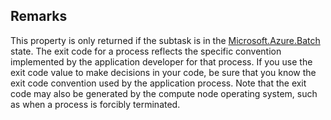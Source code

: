 ## Remarks  
 This property is only returned if the subtask is in the [Microsoft.Azure.Batch](assetId:///N:Microsoft.Azure.Batch?qualifyHint=False&autoUpgrade=True) state. The exit              code for a process reflects the specific convention implemented by the application developer for that process.              If you use the exit code value to make decisions in your code, be sure that you know the exit code convention              used by the application process. Note that the exit code may also be generated by the compute node operating              system, such as when a process is forcibly terminated.